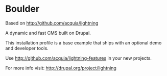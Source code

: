 Boulder
=========

Based on http://github.com/acquia/lightning 

A dynamic and fast CMS built on Drupal.

This installation profile is a base example that ships with an optional demo and developer tools.

Use http://github.com/acquia/lightning-features in your new projects.

For more info visit: http://drupal.org/project/lightning

